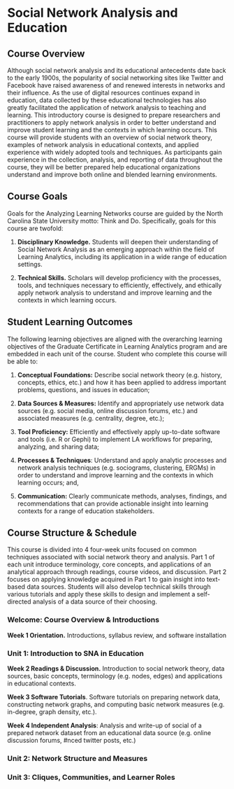 # Social Network Analysis and Education

## **Course Overview**

Although social network analysis and its educational antecedents date back to the early 1900s, the popularity of social networking sites like Twitter and Facebook have raised awareness of and renewed interests in networks and their influence. As the use of digital resources continues expand in education, data collected by these educational technologies has also greatly facilitated the application of network analysis to teaching and learning. This introductory course is designed to prepare researchers and practitioners to apply network analysis in order to better understand and improve student learning and the contexts in which learning occurs. This course will provide students with an overview of social network theory, examples of network analysis in educational contexts, and applied experience with widely adopted tools and techniques. As participants gain experience in the collection, analysis, and reporting of data throughout the course, they will be better prepared help educational organizations understand and improve both online and blended learning environments.

## **Course Goals**

Goals for the Analyzing Learning Networks course are guided by the North Carolina State University motto: Think and Do. Specifically, goals for this course are twofold:

1.  **Disciplinary Knowledge.** Students will deepen their understanding of Social Network Analysis as an emerging approach within the field of Learning Analytics, including its application in a wide range of education settings.

2.  **Technical Skills.** Scholars will develop proficiency with the processes, tools, and techniques necessary to efficiently, effectively, and ethically apply network analysis to understand and improve learning and the contexts in which learning occurs. 

## **Student Learning Outcomes**

The following learning objectives are aligned with the overarching learning objectives of the Graduate Certificate in Learning Analytics program and are embedded in each unit of the course. Student who complete this course will be able to:

1.  **Conceptual Foundations:** Describe social network theory (e.g. history, concepts, ethics, etc.) and how it has been applied to address important problems, questions, and issues in education;

2.  **Data Sources & Measures:** Identify and appropriately use network data sources (e.g. social media, online discussion forums, etc.) and associated measures (e.g. centrality, degree, etc.);

3.  **Tool Proficiency:** Efficiently and effectively apply up-to-date software and tools (i.e. R or Gephi) to implement LA workflows for preparing, analyzing, and sharing data;

4.  **Processes & Techniques**: Understand and apply analytic processes and network analysis techniques (e.g. sociograms, clustering, ERGMs) in order to understand and improve learning and the contexts in which learning occurs; and, 

5.  **Communication:** Clearly communicate methods, analyses, findings, and recommendations that can provide actionable insight into learning contexts for a range of education stakeholders.

## **Course Structure & Schedule**

This course is divided into 4 four-week units focused on common techniques associated with social network theory and analysis. Part 1 of each unit introduce terminology, core concepts, and applications of an analytical approach through readings, course videos, and discussion. Part 2 focuses on applying knowledge acquired in Part 1 to gain insight into text-based data sources. Students will also develop technical skills through various tutorials and apply these skills to design and implement a self-directed analysis of a data source of their choosing.

### **Welcome: Course Overview & Introductions**

**Week 1 Orientation.** Introductions, syllabus review, and software installation

### **Unit 1: Introduction to SNA in Education**

**Week 2 Readings & Discussion.** Introduction to social network theory, data sources, basic concepts, terminology (e.g. nodes, edges) and applications in educational contexts.

**Week 3 Software Tutorials**. Software tutorials on preparing network data, constructing network graphs, and computing basic network measures (e.g. in-degree, graph density, etc.). 

**Week 4 Independent Analysis**: Analysis and write-up of social of a prepared network dataset from an educational data source (e.g. online discussion forums, \#nced twitter posts, etc.)

### **Unit 2: Network Structure and Measures**

### **Unit 3: Cliques, Communities, and Learner Roles**  
